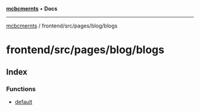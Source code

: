 [**mcbcmernts**](../../../../../README.md) • **Docs**

---

[mcbcmernts](../../../../../modules.md) / frontend/src/pages/blog/blogs

# frontend/src/pages/blog/blogs

## Index

### Functions

- [default](functions/default.md)
